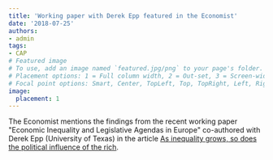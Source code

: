 ```yaml
---
title: 'Working paper with Derek Epp featured in the Economist'
date: '2018-07-25'
authors:
- admin
tags:
- CAP
# Featured image
# To use, add an image named `featured.jpg/png` to your page's folder.
# Placement options: 1 = Full column width, 2 = Out-set, 3 = Screen-width
# Focal point options: Smart, Center, TopLeft, Top, TopRight, Left, Right, BottomLeft, Bottom, BottomRight
image:
  placement: 1
---
```


The Economist mentions the findings from the recent working paper "Economic Inequality and Legislative Agendas in Europe" co-authored with Derek Epp (University of Texas) in the article [As inequality grows, so does the political influence of the rich](https://www.economist.com/finance-and-economics/2018/07/21/as-inequality-grows-so-does-the-political-influence-of-the-rich).




  

